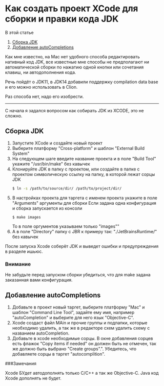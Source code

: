 #  Как создать проект XCode для сборки и правки кода JDK

В этой статье

1. [Сборка JDK](#Сборка-JDK)
1. [Добавление autoCompletions](#Добавление-autoCompletions)

Как мне известно, на Mac нет удобного способа редактировать нативный код JDK, все известные мне способы не предполагают ни автоматической сборки по нажатию одной кнопки или сочетания клавиш, ни автодополнения кода.

Речь пойдёт о JDK11, в JDK14 добавили поддержку compilation data base и его можно использовать в Clion.

Раз способа нет, надо его изобрести.

---

С начала я задался вопросом как собирать JDK из XCODE, это не сложно.

## Сборка JDK

1. Запустите XCode и создайте новый проект
1. Выберите платформу "Cross-platform" и шаблон "External Build System"
1. На следующем шаге введите название проекта и в поле "Build Tool" укажите "/usr/bin/make" без кавычек
1. Клонируйте JDK в папку с проектом, или создайте в папке с проектом символическую ссылку на папку, в которой лежат сорцы JDK
    ```Bash
    $ ln -s /path/to/source/dir/ /path/to/project/dir/
    ```
1. В настройках проекта для таргета с именем проекта укажите в поле "Arguments" аргументы для сборки
    Если задана одна конфигурация и сборка запускается из консоли
    ```Bath
    $ make images
    ```
    То в поле оргументов указываем только "images""
1. А в поле "Directory" папку с JBR к примеру так: "./JetBrainsRuntime/" без кавычек

После запуска Xcode соберёт JDK и выведет ошибки и предупреждения в разделе ишьюс.

### Внимание

Не забудьте перед запуском сборки убедиться, что для make задана заказанная вами конфигурация.

## Добавление autoCompletions

1. Добавьте в проект новый таргет, выберите платформу "Mac" и шаблон "Command Line Tool", задайте ему имя, например "autoCompletion" и выберите для него язык "Objective-C".
1. Xcode создаст файл MAin и прочие группы и подпапки, которые необходимо удалить, а так же в редакторе схем удалить схему с названием autoCompletion.
1. Добавьте в xcode необходимые сорцы. В окне добавления сорцев есть флажок "Copy items if needed" он должен быть не отмечен, так же должно быть выбрано "Create groups".". Убедитесь, что добавляете сорцы в таргет "autocomplition".

###Замечания

Xcode БУдет автодополнять только C/C++ а так же Objective-C. Java код Xcode дополнять не будет.

